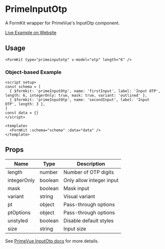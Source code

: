 # PrimeInputOtp

A FormKit wrapper for PrimeVue's InputOtp component.

[Live Example on Website](https://formkit-primevue.netlify.app/inputs/inputotp)

## Usage
```vue
<FormKit type="primeinputotp" v-model="otp" length="6" />
```

### Object-based Example
```vue
<script setup>
const schema = [
  { $formkit: 'primeInputOtp', name: 'firstInput', label: 'Input OTP', length: 6, integerOnly: true, mask: true, variant: 'outlined' },
  { $formkit: 'primeInputOtp', name: 'secondInput', label: 'Input OTP', length: 3 },
]
const data = {}
</script>

<template>
  <FormKit :schema="schema" :data="data" />
</template>
```

## Props
| Name         | Type      | Description |
|--------------|-----------|-------------|
| length       | number    | Number of OTP digits |
| integerOnly  | boolean   | Only allow integer input |
| mask         | boolean   | Mask input |
| variant      | string    | Visual variant |
| pt           | object    | Pass-through options |
| ptOptions    | object    | Pass-through options |
| unstyled     | boolean   | Disable default styles |
| size         | string    | Input size |

See [PrimeVue InputOtp docs](https://www.primefaces.org/primevue/inputotp/) for more details.
